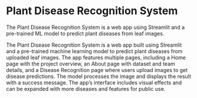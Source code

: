 # Plant Disease Recognition System
The Plant Disease Recognition System is a web app using Streamlit and a pre-trained ML model to predict plant diseases from leaf images.

The Plant Disease Recognition System is a web app built using Streamlit and a pre-trained machine learning model to predict plant diseases from uploaded leaf images.
The app features multiple pages, including a Home page with the project overview, an About page with dataset and team details, and a Disease Recognition page where users
upload images to get disease predictions. The model processes the image and displays the result with a success message.
The app’s interface includes visual effects and can be expanded with more diseases and features for public use.
